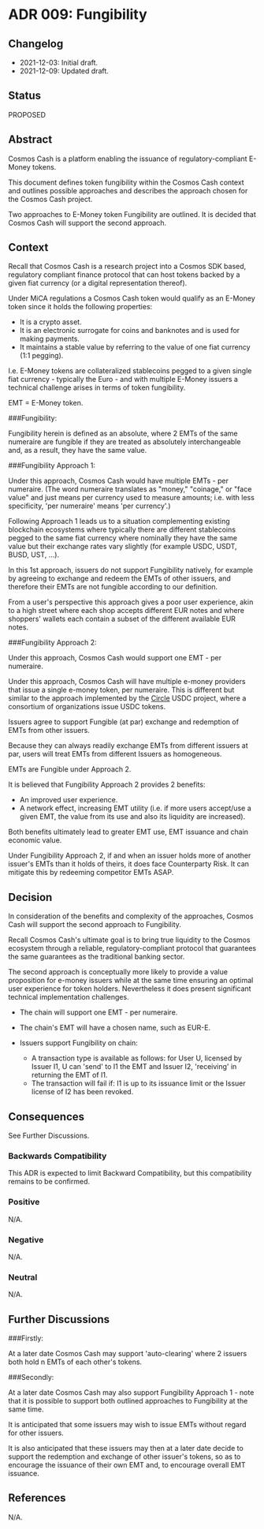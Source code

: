 # ADR 009: Fungibility

## Changelog

- 2021-12-03: Initial draft.
- 2021-12-09: Updated draft.

## Status

PROPOSED

## Abstract

Cosmos Cash is a platform enabling the issuance of regulatory-compliant E-Money tokens.

This document defines token fungibility within the Cosmos Cash context and outlines possible approaches and describes the approach chosen for the Cosmos Cash project. 

Two approaches to E-Money token Fungibility are outlined. It is decided that Cosmos Cash will support the second approach.

## Context

Recall that Cosmos Cash is a research project into a Cosmos SDK based, regulatory compliant finance protocol that can host tokens backed by a given fiat currency (or a digital representation thereof).

Under MiCA regulations a Cosmos Cash token would qualify as an E-Money token since it holds the following properties:
* It is a crypto asset.
* It is an electronic surrogate for coins and banknotes and is used for making payments.
* It maintains a stable value by referring to the value of one fiat currency (1:1 pegging).

I.e. E-Money tokens are collateralized stablecoins pegged to a given single fiat currency - typically the Euro - and with multiple E-Money issuers a technical challenge arises in terms of token fungibility.

EMT = E-Money token.

###Fungibility:

Fungibility herein is defined as an absolute, where 2 EMTs of the same numeraire are fungible if they are treated as absolutely interchangeable and, as a result, they have the same value.

###Fungibility Approach 1:

Under this approach, Cosmos Cash would have multiple EMTs - per numeraire. (The word numeraire translates as "money," "coinage," or "face value" and just means per currency used to measure amounts; i.e. with less specificity, 'per numeraire' means 'per currency'.)

Following Approach 1 leads us to a situation complementing existing blockchain ecosystems where typically there are different stablecoins pegged to the same fiat currency where nominally they have the same value but their exchange rates vary slightly (for example USDC, USDT, BUSD, UST, ...).

In this 1st approach, issuers do not support Fungibility natively, for example by agreeing to exchange and redeem the EMTs of other issuers, and therefore their EMTs are not fungible according to our definition.

From a user's perspective this approach gives a poor user experience, akin to a high street where each shop accepts different EUR notes and where shoppers' wallets each contain a subset of the different available EUR notes.

###Fungibility Approach 2:

Under this approach, Cosmos Cash would support one EMT - per numeraire.

Under this approach, Cosmos Cash will have multiple e-money providers that issue a single e-money token, per numeraire. This is different but similar to the approach implemented by the [Circle](https://www.circle.com/en/) USDC project, where a consortium of organizations issue USDC tokens. 

Issuers agree to support Fungible (at par) exchange and redemption of EMTs from other issuers.

Because they can always readily exchange EMTs from different issuers at par, users will treat EMTs from different Issuers as homogeneous.

EMTs are Fungible under Approach 2.

It is believed that Fungibility Approach 2 provides 2 benefits:
* An improved user experience.
* A network effect, increasing EMT utility (i.e. if more users accept/use a given EMT, the value from its use and also its liquidity are increased).

Both benefits ultimately lead to greater EMT use, EMT issuance and chain economic value.

Under Fungibility Approach 2, if and when an issuer holds more of another issuer's EMTs than it holds of theirs, it does face Counterparty Risk. It can mitigate this by redeeming competitor EMTs ASAP.

## Decision

In consideration of the benefits and complexity of the approaches, Cosmos Cash will support the second approach to Fungibility.

Recall Cosmos Cash's ultimate goal is to bring true liquidity to the Cosmos ecosystem through a reliable, regulatory-compliant protocol that guarantees the same guarantees as the traditional banking sector.

The second approach is conceptually more likely to provide a value proposition for e-money issuers while at the same time ensuring an optimal user experience for token holders. Nevertheless it does present significant technical implementation challenges.

* The chain will support one EMT - per numeraire.

* The chain's EMT will have a chosen name, such as EUR-E.

* Issuers support Fungibility on chain:
   - A transaction type is available as follows: for User U, licensed by Issuer I1, U can 'send' to I1 the EMT and Issuer I2, 'receiving' in returning the EMT of I1.
   - The transaction will fail if: I1 is up to its issuance limit or the Issuer license of I2 has been revoked.

## Consequences

See Further Discussions.

### Backwards Compatibility

This ADR is expected to limit Backward Compatibility, but this compatibility remains to be confirmed.

### Positive

N/A.

### Negative

N/A.

### Neutral

N/A.

## Further Discussions

###Firstly:

At a later date Cosmos Cash may support 'auto-clearing' where 2 issuers both hold n EMTs of each other's tokens.

###Secondly:

At a later date Cosmos Cash may also support Fungibility Approach 1 - note that it is possible to support both outlined approaches to Fungibility at the same time.

It is anticipated that some issuers may wish to issue EMTs without regard for other issuers.

It is also anticipated that these issuers may then at a later date decide to support the redemption and exchange of other issuer's tokens,
so as to encourage the issuance of their own EMT and, to encourage overall EMT issuance.

## References
 
N/A.

